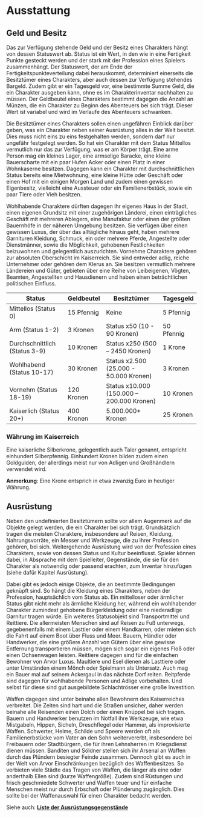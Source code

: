# Ausstattung

## Geld und Besitz

Das zur Verfügung stehende Geld und der Besitz eines Charakters hängt von dessen Statuswert ab. Status ist ein Wert, in den wie in eine Fertigkeit Punkte gesteckt werden und der stark mit der Profession eines Spielers zusammenhängt. Der Statuswert, der am Ende der Fertigkeitspunkteverteilung dabei herauskommt, determiniert einerseits die Besitztümer eines Charakters, aber auch dessen zur Verfügung stehendes Bargeld. Zudem gibt er ein Tagesgeld vor, eine bestimmte Summe Geld, die ein Charakter ausgeben kann, ohne es im Charakterinventar nachhalten zu müssen. Der Geldbeutel eines Charakters bestimmt dagegen die Anzahl an Münzen, die ein Charakter zu Beginn des Abenteuers bei sich trägt. Dieser Wert ist variabel und wird im Verlaufe des Abenteuers schwanken.

Die Besitztümer eines Charakters sollen einen ungefähren Einblick darüber geben, was ein Charakter neben seiner Ausrüstung alles in der Welt besitzt. Dies muss nicht eins zu eins festgehalten werden, sondern darf nur ungefähr festgelegt werden. So hat ein Charakter mit dem Status Mittellos vermutlich nur das zur Verfügung, was er am Körper trägt. Eine arme Person mag ein kleines Lager, eine armselige Baracke, eine kleine Bauerscharte mit ein paar Hufen Acker oder einen Platz in einer Wohnkaserne besitzen. Dagegen kann ein Charakter mit durchschnittlichen Status bereits eine Mietwohnung, eine kleine Hütte oder Geschäft oder einen Hof mit ein einigen Morgen Land und zudem einen gewissen Eigenbesitz, vielleicht eine Aussteuer oder ein Familienerbstück, sowie ein paar Tiere oder Vieh besitzen.

Wohlhabende Charaktere dürften dagegen ihr eigenes Haus in der Stadt, einen eigenen Grundsitz mit einer zugehörigen Länderei, einen einträgliches Geschäft mit mehreren Ablegern, eine Manufaktur oder einen der größten Bauernhöfe in der näheren Umgebung besitzen. Sie verfügen über einen gewissen Luxus, der über das alltägliche hinaus geht, haben mehrere Garnituren Kleidung, Schmuck, ein oder mehrere Pferde, Angestellte oder Dienstmänner, sowie die Möglichkeit, gehobenen Festlichkeiten beizuwohnen und gelegentlich auszurichten. Vornehme Charaktere gehören zur absoluten Oberschicht im Kaiserreich. Sie sind entweder adlig, reiche Unternehmer oder gehören dem Klerus an. Sie besitzen vermutlich mehrere Ländereien und Güter, gebieten über eine Reihe von Leibeigenen, Vögten, Beamten, Angestellten und Hausdienern und haben einen beträchtlichen politischen Einfluss.

| Status | Geldbeutel | Besitztümer | Tagesgeld |
|----------|----------|----------|----------|
| Mittellos (Status 0) | 15 Pfennig | Keine |  5 Pfennig |
| Arm (Status 1-2) | 3 Kronen | Status x50 (10 - 90 Kronen) | 50 Pfennig |
| Durchschnittlich (Status 3-9) | 10 Kronen | Status x250 (500 – 2450 Kronen) | 1 Krone |
| Wohlhabend (Status 10-17) | 30 Kronen | Status x2.500 (25.000 - 50.000 Kronen) | 3 Kronen |
| Vornehm (Status 18-19) | 120 Kronen | Status x10.000 (150.000 – 200.000 Kronen) | 10 Kronen |
| Kaiserlich (Status 20+) | 400 Kronen | 5.000.000+ Kronen| 25 Kronen |

### Währung im Kaiserreich

Eine kaiserliche Silberkrone, gelegentlich auch Taler genannt, entspricht einhundert Silberpfennig. Einhundert Kronen bilden zudem einen Goldgulden, der allerdings meist nur von Adligen und Großhändlern verwendet wird.

**Anmerkung**: Eine Krone entsprich in etwa zwanzig Euro in heutiger Währung.

## Ausrüstung

Neben den undefinierten Besitztümern sollte vor allem Augenmerk auf die Objekte gelegt werden, die ein Charakter bei sich trägt. Grundsätzlich tragen die meisten Charaktere, insbesondere auf Reisen, Kleidung, Nahrungsvorräte, ein Messer und Werkzeuge, die zu ihrer Profession gehören, bei sich. Weitergehende Ausrüstung wird von der Profession eines Charakters, sowie von dessen Status und Kultur beeinflusst. Spieler können dabei, in Absprache mit dem Spielleiter, Gegenstände, die sie für den Charakter als notwendig oder passend erachten, zum Inventar hinzufügen (siehe dafür Kapitel Ausrüstung).

Dabei gibt es jedoch einige Objekte, die an bestimmte Bedingungen geknüpft sind. So hängt die Kleidung eines Charakters, neben der Profession, hauptsächlich vom Status ab. Ein mittelloser oder ärmlicher Status gibt nicht mehr als ärmliche Kleidung her, während ein wohlhabender Charakter zumindest gehobene Bürgerkleidung oder eine niederadlige Garnitur tragen würde. Ein weiteres Statusobjekt sind Transportmittel und Reittiere. Die allermeisten Menschen sind auf Reisen zu Fuß unterwegs, gegebenenfalls mit einem Lasttier oder einem Handkarren, oder mieten sich die Fahrt auf einem Boot über Fluss und Meer. Bauern, Händler oder Handwerker, die eine größere Anzahl von Gütern über eine gewisse Entfernung transportieren müssen, mögen sich sogar ein eigenes Floß oder einen Ochsenwagen leisten. Reittiere dagegen sind für die einfachen Bewohner von Arvor Luxus. Maultiere und Esel dienen als Lasttiere oder unter Umständen einem Mönch oder Spielmann als Untersatz. Auch mag ein Bauer mal auf seinem Ackergaul in das nächste Dorf reiten. Reitpferde sind dagegen für wohlhabende Personen und Adlige vorbehalten. Und selbst für diese sind gut ausgebildete Schlachtrösser eine große Investition.

Waffen dagegen sind unter beinahe allen Bewohnern des Kaiserreiches verbreitet. Die Zeiten sind hart und die Straßen unsicher, daher werden beinahe alle Reisenden einen Dolch oder einen Knüppel bei sich tragen. Bauern und Handwerker benutzen im Notfall ihre Werkzeuge, wie etwa Mistgabeln, Hippen, Sicheln, Dreschflegel oder Hammer, als improvisierte Waffen. Schwerter, Helme, Schilde und Speere werden oft als Familienerbstücke vom Vater an den Sohn weitervererbt, insbesondere bei Freibauern oder Stadtbürgern, die für ihren Lehnsherren im Kriegsdienst dienen müssen. Banditen und Söldner stellen sich ihr Arsenal an Waffen durch das Plündern besiegter Feinde zusammen. Dennoch gibt es auch in der Welt von Arvor Einschränkungen bezüglich des Waffenbesitzes. So verbieten viele Städte das Tragen von Waffen, die länger als eine oder anderthalb Ellen sind (kurze Waffengröße). Zudem sind Rüstungen und frisch geschmiedete Schwerter und Waffen teuer und für einfache Menschen meist nur durch Erbschaft oder Plünderung zugänglich. Dies sollte bei der Waffenauswahl für einen Charakter bedacht werden.

Siehe auch: **[Liste der Ausrüstungsgegenstände](../Ausrüstung/Ausrüstung.md)**
